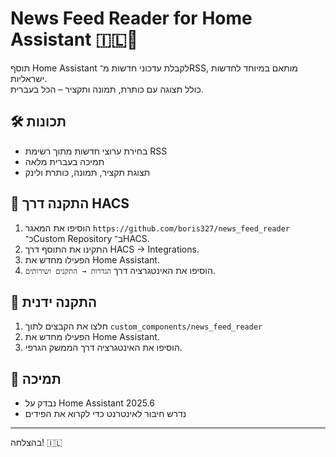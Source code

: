 
# News Feed Reader for Home Assistant 🇮🇱📰

תוסף Home Assistant לקבלת עדכוני חדשות מ־RSS, מותאם במיוחד לחדשות ישראליות.  
כולל תצוגה עם כותרת, תמונה ותקציר – הכל בעברית.

## 🛠️ תכונות
- בחירת ערוצי חדשות מתוך רשימת RSS
- תמיכה בעברית מלאה
- תצוגת תקציר, תמונה, כותרת ולינק

## 🧰 התקנה דרך HACS
1. הוסיפו את המאגר `https://github.com/boris327/news_feed_reader` כ־Custom Repository ב־HACS.
2. התקינו את התוסף דרך HACS → Integrations.
3. הפעילו מחדש את Home Assistant.
4. הוסיפו את האינטגרציה דרך `הגדרות → התקנים ושירותים`.

## 🧪 התקנה ידנית
1. חלצו את הקבצים לתוך `custom_components/news_feed_reader`
2. הפעילו מחדש את Home Assistant.
3. הוסיפו את האינטגרציה דרך הממשק הגרפי.

## 💬 תמיכה
- נבדק על Home Assistant 2025.6
- נדרש חיבור לאינטרנט כדי לקרוא את הפידים

---

בהצלחה! 🇮🇱
